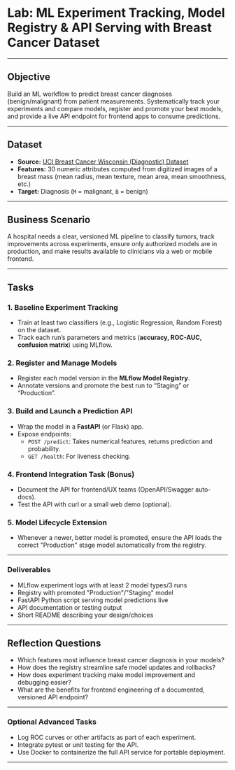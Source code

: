 # Lab: ML Experiment Tracking, Model Registry \& API Serving with Breast Cancer Dataset


***

## **Objective**

Build an ML workflow to predict breast cancer diagnoses (benign/malignant) from patient measurements.
Systematically track your experiments and compare models, register and promote your best models, and provide a live API endpoint for frontend apps to consume predictions.

***

## **Dataset**

- **Source:** [UCI Breast Cancer Wisconsin (Diagnostic) Dataset](https://archive.ics.uci.edu/ml/datasets/Breast+Cancer+Wisconsin+(Diagnostic))
- **Features:** 30 numeric attributes computed from digitized images of a breast mass (mean radius, mean texture, mean area, mean smoothness, etc.)
- **Target:** Diagnosis (`M` = malignant, `B` = benign)

***

## **Business Scenario**

A hospital needs a clear, versioned ML pipeline to classify tumors, track improvements across experiments, ensure only authorized models are in production, and make results available to clinicians via a web or mobile frontend.

***

## **Tasks**

### **1. Baseline Experiment Tracking**

- Train at least two classifiers (e.g., Logistic Regression, Random Forest) on the dataset.
- Track each run’s parameters and metrics (**accuracy, ROC-AUC, confusion matrix**) using MLflow.


### **2. Register and Manage Models**

- Register each model version in the **MLflow Model Registry**.
- Annotate versions and promote the best run to “Staging” or “Production”.


### **3. Build and Launch a Prediction API**

- Wrap the model in a **FastAPI** (or Flask) app.
- Expose endpoints:
    - `POST /predict`: Takes numerical features, returns prediction and probability.
    - `GET /health`: For liveness checking.


### **4. Frontend Integration Task (Bonus)**

- Document the API for frontend/UX teams (OpenAPI/Swagger auto-docs).
- Test the API with curl or a small web demo (optional).


### **5. Model Lifecycle Extension**

- Whenever a newer, better model is promoted, ensure the API loads the correct "Production" stage model automatically from the registry.

***

### **Deliverables**

- MLflow experiment logs with at least 2 model types/3 runs
- Registry with promoted "Production"/"Staging" model
- FastAPI Python script serving model predictions live
- API documentation or testing output
- Short README describing your design/choices

***

## **Reflection Questions**

- Which features most influence breast cancer diagnosis in your models?
- How does the registry streamline safe model updates and rollbacks?
- How does experiment tracking make model improvement and debugging easier?
- What are the benefits for frontend engineering of a documented, versioned API endpoint?

***

### **Optional Advanced Tasks**

- Log ROC curves or other artifacts as part of each experiment.
- Integrate pytest or unit testing for the API.
- Use Docker to containerize the full API service for portable deployment.

***
